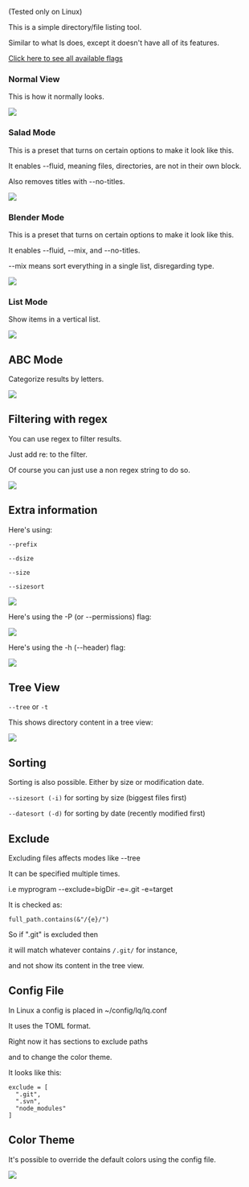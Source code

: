 (Tested only on Linux)

This is a simple directory/file listing tool.

Similar to what ls does, except it doesn't have all of its features.

[Click here to see all available flags](https://madprops.github.io/lq/)

### Normal View
This is how it normally looks.

![](http://i.imgur.com/Ahnsuyd.jpg)

### Salad Mode
This is a preset that turns on certain options to make it look like this.

It enables --fluid, meaning files, directories, are not in their own block.

Also removes titles with --no-titles.

![](http://i.imgur.com/I9xXxrg.jpg)

### Blender Mode
This is a preset that turns on certain options to make it look like this.

It enables --fluid, --mix, and --no-titles.

--mix means sort everything in a single list, disregarding type.

![](http://i.imgur.com/CTlYLxe.jpg)

### List Mode
Show items in a vertical list.

![](http://i.imgur.com/gDbc3ag.jpg)

## ABC Mode
Categorize results by letters.

![](http://i.imgur.com/qllXg4d.jpg)

## Filtering with regex
You can use regex to filter results.

Just add re: to the filter.

Of course you can just use a non regex string to do so.

![](http://i.imgur.com/G1I9R25.jpg)

## Extra information
Here's using:

`--prefix`

`--dsize`

`--size`

`--sizesort`

![](http://i.imgur.com/ACrKVxd.jpg)

Here's using the -P (or --permissions) flag:

![](http://i.imgur.com/u0tkzQL.jpg)

Here's using the -h (--header) flag:

![](http://i.imgur.com/4izEKRH.jpg)

## Tree View

`--tree` or `-t`

This shows directory content in a tree view:

![](http://i.imgur.com/NS2VS6t.jpg)

## Sorting

Sorting is also possible. Either by size or modification date.

`--sizesort (-i)` for sorting by size (biggest files first)

`--datesort (-d)` for sorting by date (recently modified first)

## Exclude

Excluding files affects modes like --tree

It can be specified multiple times.

i.e myprogram --exclude=bigDir -e=.git -e=target
 
It is checked as:

```
full_path.contains(&"/{e}/")
```

So if ".git" is excluded then

it will match whatever contains `/.git/` for instance,

and not show its content in the tree view.

## Config File

In Linux a config is placed in ~/config/lq/lq.conf

It uses the TOML format.

Right now it has sections to exclude paths

and to change the color theme.

It looks like this:

```
exclude = [
  ".git",
  ".svn",
  "node_modules"
]
```

## Color Theme
It's possible to override the default colors using the config file.

![](http://i.imgur.com/z42bWjI.jpg)